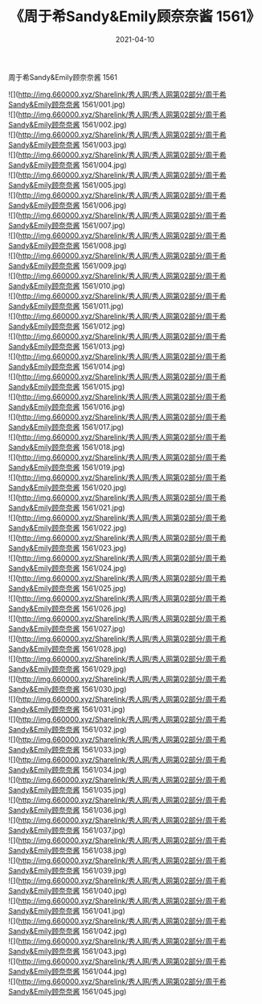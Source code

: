 ﻿---
layout: post
title:  《周于希Sandy&Emily顾奈奈酱 1561》
date:   2021-04-10
img: http://img.660000.xyz/Sharelink/秀人网/秀人网第02部分/周于希Sandy&Emily顾奈奈酱 1561/000.jpg
categories: [美女, 清纯, 唯美]
---

周于希Sandy&Emily顾奈奈酱 1561

  ![](http://img.660000.xyz/Sharelink/秀人网/秀人网第02部分/周于希Sandy&Emily顾奈奈酱 1561/001.jpg) <br> ![](http://img.660000.xyz/Sharelink/秀人网/秀人网第02部分/周于希Sandy&Emily顾奈奈酱 1561/002.jpg) <br> ![](http://img.660000.xyz/Sharelink/秀人网/秀人网第02部分/周于希Sandy&Emily顾奈奈酱 1561/003.jpg) <br> ![](http://img.660000.xyz/Sharelink/秀人网/秀人网第02部分/周于希Sandy&Emily顾奈奈酱 1561/004.jpg) <br> ![](http://img.660000.xyz/Sharelink/秀人网/秀人网第02部分/周于希Sandy&Emily顾奈奈酱 1561/005.jpg) <br> ![](http://img.660000.xyz/Sharelink/秀人网/秀人网第02部分/周于希Sandy&Emily顾奈奈酱 1561/006.jpg) <br> ![](http://img.660000.xyz/Sharelink/秀人网/秀人网第02部分/周于希Sandy&Emily顾奈奈酱 1561/007.jpg) <br> ![](http://img.660000.xyz/Sharelink/秀人网/秀人网第02部分/周于希Sandy&Emily顾奈奈酱 1561/008.jpg) <br> ![](http://img.660000.xyz/Sharelink/秀人网/秀人网第02部分/周于希Sandy&Emily顾奈奈酱 1561/009.jpg) <br> ![](http://img.660000.xyz/Sharelink/秀人网/秀人网第02部分/周于希Sandy&Emily顾奈奈酱 1561/010.jpg) <br> ![](http://img.660000.xyz/Sharelink/秀人网/秀人网第02部分/周于希Sandy&Emily顾奈奈酱 1561/011.jpg) <br> ![](http://img.660000.xyz/Sharelink/秀人网/秀人网第02部分/周于希Sandy&Emily顾奈奈酱 1561/012.jpg) <br> ![](http://img.660000.xyz/Sharelink/秀人网/秀人网第02部分/周于希Sandy&Emily顾奈奈酱 1561/013.jpg) <br> ![](http://img.660000.xyz/Sharelink/秀人网/秀人网第02部分/周于希Sandy&Emily顾奈奈酱 1561/014.jpg) <br> ![](http://img.660000.xyz/Sharelink/秀人网/秀人网第02部分/周于希Sandy&Emily顾奈奈酱 1561/015.jpg) <br> ![](http://img.660000.xyz/Sharelink/秀人网/秀人网第02部分/周于希Sandy&Emily顾奈奈酱 1561/016.jpg) <br> ![](http://img.660000.xyz/Sharelink/秀人网/秀人网第02部分/周于希Sandy&Emily顾奈奈酱 1561/017.jpg) <br> ![](http://img.660000.xyz/Sharelink/秀人网/秀人网第02部分/周于希Sandy&Emily顾奈奈酱 1561/018.jpg) <br> ![](http://img.660000.xyz/Sharelink/秀人网/秀人网第02部分/周于希Sandy&Emily顾奈奈酱 1561/019.jpg) <br> ![](http://img.660000.xyz/Sharelink/秀人网/秀人网第02部分/周于希Sandy&Emily顾奈奈酱 1561/020.jpg) <br> ![](http://img.660000.xyz/Sharelink/秀人网/秀人网第02部分/周于希Sandy&Emily顾奈奈酱 1561/021.jpg) <br> ![](http://img.660000.xyz/Sharelink/秀人网/秀人网第02部分/周于希Sandy&Emily顾奈奈酱 1561/022.jpg) <br> ![](http://img.660000.xyz/Sharelink/秀人网/秀人网第02部分/周于希Sandy&Emily顾奈奈酱 1561/023.jpg) <br> ![](http://img.660000.xyz/Sharelink/秀人网/秀人网第02部分/周于希Sandy&Emily顾奈奈酱 1561/024.jpg) <br> ![](http://img.660000.xyz/Sharelink/秀人网/秀人网第02部分/周于希Sandy&Emily顾奈奈酱 1561/025.jpg) <br> ![](http://img.660000.xyz/Sharelink/秀人网/秀人网第02部分/周于希Sandy&Emily顾奈奈酱 1561/026.jpg) <br> ![](http://img.660000.xyz/Sharelink/秀人网/秀人网第02部分/周于希Sandy&Emily顾奈奈酱 1561/027.jpg) <br> ![](http://img.660000.xyz/Sharelink/秀人网/秀人网第02部分/周于希Sandy&Emily顾奈奈酱 1561/028.jpg) <br> ![](http://img.660000.xyz/Sharelink/秀人网/秀人网第02部分/周于希Sandy&Emily顾奈奈酱 1561/029.jpg) <br> ![](http://img.660000.xyz/Sharelink/秀人网/秀人网第02部分/周于希Sandy&Emily顾奈奈酱 1561/030.jpg) <br> ![](http://img.660000.xyz/Sharelink/秀人网/秀人网第02部分/周于希Sandy&Emily顾奈奈酱 1561/031.jpg) <br> ![](http://img.660000.xyz/Sharelink/秀人网/秀人网第02部分/周于希Sandy&Emily顾奈奈酱 1561/032.jpg) <br> ![](http://img.660000.xyz/Sharelink/秀人网/秀人网第02部分/周于希Sandy&Emily顾奈奈酱 1561/033.jpg) <br> ![](http://img.660000.xyz/Sharelink/秀人网/秀人网第02部分/周于希Sandy&Emily顾奈奈酱 1561/034.jpg) <br> ![](http://img.660000.xyz/Sharelink/秀人网/秀人网第02部分/周于希Sandy&Emily顾奈奈酱 1561/035.jpg) <br> ![](http://img.660000.xyz/Sharelink/秀人网/秀人网第02部分/周于希Sandy&Emily顾奈奈酱 1561/036.jpg) <br> ![](http://img.660000.xyz/Sharelink/秀人网/秀人网第02部分/周于希Sandy&Emily顾奈奈酱 1561/037.jpg) <br> ![](http://img.660000.xyz/Sharelink/秀人网/秀人网第02部分/周于希Sandy&Emily顾奈奈酱 1561/038.jpg) <br> ![](http://img.660000.xyz/Sharelink/秀人网/秀人网第02部分/周于希Sandy&Emily顾奈奈酱 1561/039.jpg) <br> ![](http://img.660000.xyz/Sharelink/秀人网/秀人网第02部分/周于希Sandy&Emily顾奈奈酱 1561/040.jpg) <br> ![](http://img.660000.xyz/Sharelink/秀人网/秀人网第02部分/周于希Sandy&Emily顾奈奈酱 1561/041.jpg) <br> ![](http://img.660000.xyz/Sharelink/秀人网/秀人网第02部分/周于希Sandy&Emily顾奈奈酱 1561/042.jpg) <br> ![](http://img.660000.xyz/Sharelink/秀人网/秀人网第02部分/周于希Sandy&Emily顾奈奈酱 1561/043.jpg) <br> ![](http://img.660000.xyz/Sharelink/秀人网/秀人网第02部分/周于希Sandy&Emily顾奈奈酱 1561/044.jpg) <br> ![](http://img.660000.xyz/Sharelink/秀人网/秀人网第02部分/周于希Sandy&Emily顾奈奈酱 1561/045.jpg) <br>